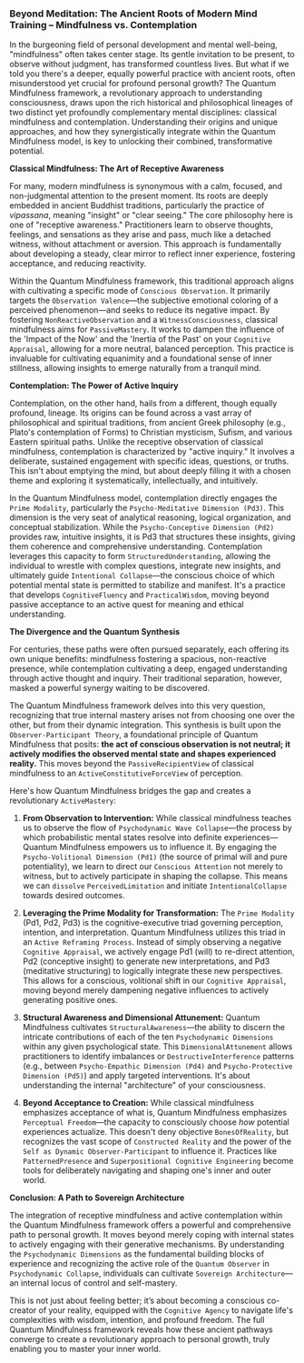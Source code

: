 
### Beyond Meditation: The Ancient Roots of Modern Mind Training – Mindfulness vs. Contemplation

In the burgeoning field of personal development and mental well-being, "mindfulness" often takes center stage. Its gentle invitation to be present, to observe without judgment, has transformed countless lives. But what if we told you there's a deeper, equally powerful practice with ancient roots, often misunderstood yet crucial for profound personal growth? The Quantum Mindfulness framework, a revolutionary approach to understanding consciousness, draws upon the rich historical and philosophical lineages of two distinct yet profoundly complementary mental disciplines: classical mindfulness and contemplation. Understanding their origins and unique approaches, and how they synergistically integrate within the Quantum Mindfulness model, is key to unlocking their combined, transformative potential.

**Classical Mindfulness: The Art of Receptive Awareness**

For many, modern mindfulness is synonymous with a calm, focused, and non-judgmental attention to the present moment. Its roots are deeply embedded in ancient Buddhist traditions, particularly the practice of *vipassana*, meaning "insight" or "clear seeing." The core philosophy here is one of "receptive awareness." Practitioners learn to observe thoughts, feelings, and sensations as they arise and pass, much like a detached witness, without attachment or aversion. This approach is fundamentally about developing a steady, clear mirror to reflect inner experience, fostering acceptance, and reducing reactivity.

Within the Quantum Mindfulness framework, this traditional approach aligns with cultivating a specific mode of `Conscious Observation`. It primarily targets the `Observation Valence`—the subjective emotional coloring of a perceived phenomenon—and seeks to reduce its negative impact. By fostering `NonReactiveObservation` and a `WitnessConsciousness`, classical mindfulness aims for `PassiveMastery`. It works to dampen the influence of the 'Impact of the Now' and the 'Inertia of the Past' on your `Cognitive Appraisal`, allowing for a more neutral, balanced perception. This practice is invaluable for cultivating equanimity and a foundational sense of inner stillness, allowing insights to emerge naturally from a tranquil mind.

**Contemplation: The Power of Active Inquiry**

Contemplation, on the other hand, hails from a different, though equally profound, lineage. Its origins can be found across a vast array of philosophical and spiritual traditions, from ancient Greek philosophy (e.g., Plato's contemplation of Forms) to Christian mysticism, Sufism, and various Eastern spiritual paths. Unlike the receptive observation of classical mindfulness, contemplation is characterized by "active inquiry." It involves a deliberate, sustained engagement with specific ideas, questions, or truths. This isn't about emptying the mind, but about deeply filling it with a chosen theme and exploring it systematically, intellectually, and intuitively.

In the Quantum Mindfulness model, contemplation directly engages the `Prime Modality`, particularly the `Psycho-Meditative Dimension (Pd3)`. This dimension is the very seat of analytical reasoning, logical organization, and conceptual stabilization. While the `Psycho-Conceptive Dimension (Pd2)` provides raw, intuitive insights, it is Pd3 that structures these insights, giving them coherence and comprehensive understanding. Contemplation leverages this capacity to form `StructuredUnderstanding`, allowing the individual to wrestle with complex questions, integrate new insights, and ultimately guide `Intentional Collapse`—the conscious choice of which potential mental state is permitted to stabilize and manifest. It's a practice that develops `CognitiveFluency` and `PracticalWisdom`, moving beyond passive acceptance to an active quest for meaning and ethical understanding.

**The Divergence and the Quantum Synthesis**

For centuries, these paths were often pursued separately, each offering its own unique benefits: mindfulness fostering a spacious, non-reactive presence, while contemplation cultivating a deep, engaged understanding through active thought and inquiry. Their traditional separation, however, masked a powerful synergy waiting to be discovered.

The Quantum Mindfulness framework delves into this very question, recognizing that true internal mastery arises not from choosing one over the other, but from their dynamic integration. This synthesis is built upon the `Observer-Participant Theory`, a foundational principle of Quantum Mindfulness that posits: **the act of conscious observation is not neutral; it actively modifies the observed mental state and shapes experienced reality.** This moves beyond the `PassiveRecipientView` of classical mindfulness to an `ActiveConstitutiveForceView` of perception.

Here's how Quantum Mindfulness bridges the gap and creates a revolutionary `ActiveMastery`:

1.  **From Observation to Intervention:** While classical mindfulness teaches us to observe the flow of `Psychodynamic Wave Collapse`—the process by which probabilistic mental states resolve into definite experiences—Quantum Mindfulness empowers us to influence it. By engaging the `Psycho-Volitional Dimension (Pd1)` (the source of primal will and pure potentiality), we learn to direct our `Conscious Attention` not merely to witness, but to actively participate in shaping the collapse. This means we can `dissolve` `PerceivedLimitation` and initiate `IntentionalCollapse` towards desired outcomes.

2.  **Leveraging the Prime Modality for Transformation:** The `Prime Modality` (Pd1, Pd2, Pd3) is the cognitive-executive triad governing perception, intention, and interpretation. Quantum Mindfulness utilizes this triad in an `Active Reframing Process`. Instead of simply observing a negative `Cognitive Appraisal`, we actively engage Pd1 (will) to re-direct attention, Pd2 (conceptive insight) to generate new interpretations, and Pd3 (meditative structuring) to logically integrate these new perspectives. This allows for a conscious, volitional shift in our `Cognitive Appraisal`, moving beyond merely dampening negative influences to actively generating positive ones.

3.  **Structural Awareness and Dimensional Attunement:** Quantum Mindfulness cultivates `StructuralAwareness`—the ability to discern the intricate contributions of each of the ten `Psychodynamic Dimensions` within any given psychological state. This `DimensionalAttunement` allows practitioners to identify imbalances or `DestructiveInterference` patterns (e.g., between `Psycho-Empathic Dimension (Pd4)` and `Psycho-Protective Dimension (Pd5)`) and apply targeted interventions. It's about understanding the internal "architecture" of your consciousness.

4.  **Beyond Acceptance to Creation:** While classical mindfulness emphasizes acceptance of what is, Quantum Mindfulness emphasizes `Perceptual Freedom`—the capacity to consciously choose *how* potential experiences actualize. This doesn't deny objective `BonesOfReality`, but recognizes the vast scope of `Constructed Reality` and the power of the `Self as Dynamic Observer-Participant` to influence it. Practices like `PatternedPresence` and `Superpositional Cognitive Engineering` become tools for deliberately navigating and shaping one's inner and outer world.

**Conclusion: A Path to Sovereign Architecture**

The integration of receptive mindfulness and active contemplation within the Quantum Mindfulness framework offers a powerful and comprehensive path to personal growth. It moves beyond merely coping with internal states to actively engaging with their generative mechanisms. By understanding the `Psychodynamic Dimensions` as the fundamental building blocks of experience and recognizing the active role of the `Quantum Observer` in `Psychodynamic Collapse`, individuals can cultivate `Sovereign Architecture`—an internal locus of control and self-mastery.

This is not just about feeling better; it’s about becoming a conscious co-creator of your reality, equipped with the `Cognitive Agency` to navigate life's complexities with wisdom, intention, and profound freedom. The full Quantum Mindfulness framework reveals how these ancient pathways converge to create a revolutionary approach to personal growth, truly enabling you to master your inner world.